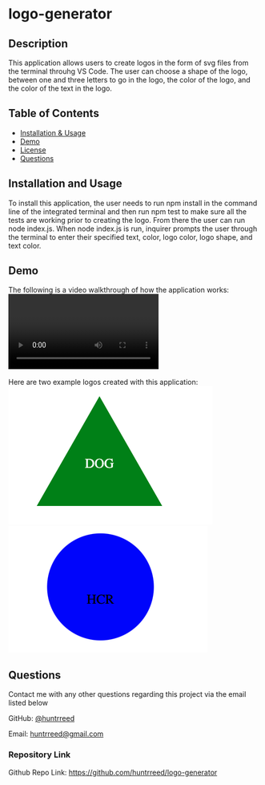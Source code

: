 # logo-generator

## Description
This application allows users to create logos in the form of svg files from the terminal throuhg VS Code. The user can choose a shape of the logo, between one and three letters to go in the logo, the color of the logo, and the color of the text in the logo. 

 ## Table of Contents
 - [Installation & Usage](#installation-and-usage)
 - [Demo](#demo)
 - [License](#license)
 - [Questions](#questions)

 ## Installation and Usage
 To install this application, the user needs to run npm install in the command line of the integrated terminal and then run npm test to make sure all the tests are working prior to creating the logo. From there the user can run node index.js. When node index.js is run, inquirer prompts the user through the terminal to enter their specified text, color, logo color, logo shape, and text color.

 ## Demo
 The following is a video walkthrough of how the application works:
 ![video](/assets/videos/video1358857953.mp4)

 Here are two example logos created with this application:
 ![logo1](/assets/images/Examp1.png)
 ![logo2](/assets/images/Examp2.png)

 ## Questions
 Contact me with any other questions regarding this project via the email listed below
 
 GitHub: [@huntrreed](https://github.com/huntrreed)
 
 Email: huntrreed@gmail.com

### Repository Link
Github Repo Link: https://github.com/huntrreed/logo-generator 